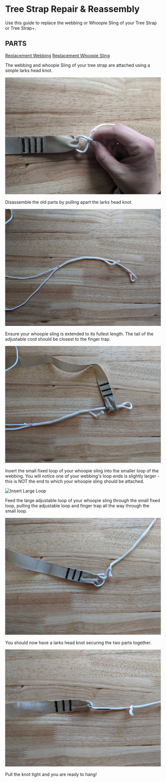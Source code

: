 # Tree Strap Repair & Reassembly

Use this guide to replace the webbing or Whoopie Sling of your Tree Strap or Tree Strap+.

## PARTS

[Replacement Webbing](https://hummingbirdhammocks.com/products/replacement-tree-strap-webbing)
[Replacement Whoopie Sling](https://hummingbirdhammocks.com/products/replacement-whoopie-sling)

The webbing and whoopie Sling of your tree strap are attached using a simple larks head knot.

![Disassemble](./assets/Disassemble.jpg)

Disassemble the old parts by pulling apart the larks head knot.

![Extend Fully](./assets/ExtendFully.jpg)

Ensure your whoopie sling is extended to its fullest length. The tail of the adjustable cord should be closest to the finger trap.

![Insert Small Loop](./assets/InsertSmallLoop.jpg)

Insert the small fixed loop of your whoopie sling into the smaller loop of the webbing. You will notice one of your webbing's loop ends is slightly larger - this is NOT the end to which your whoopie sling should be attached.

![Insert Large Loop](./assets/InsertLargeLoop.jpg)

Feed the large adjustable loop of your whoopie sling through the small fixed loop, pulling the adjustable loop and finger trap all the way through the small loop.

![Larks Head](./assets/LarksHead.jpg)

You should now have a larks head knot securing the two parts together.

![Finished](./assets/Finished.jpg)

Pull the knot tight and you are ready to hang!
